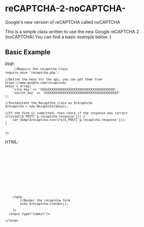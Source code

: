 reCAPTCHA-2-noCAPTCHA-
======================

Google's new version of reCAPTCHA called noCAPTCHA
<br>
<p>
This is a simple class written to use the new Google reCAPTCHA 2 (noCAPTCHA)
You can find a basic example below :)
</p>
<h2>Basic Example</h2>
PHP:
<code>
	<?php
	
	//Require the recaptcha class
	require_once 'recaptcha.php';
	
	//Define the keys for the api, you can get them from https://www.google.com/recaptcha/
	$keys = array(
		'site_key' => 'XXXXXXXXXXXXXXXXXXXXXXXXXXXXXXXXXXXXXXXX',
		'secret_key' => 'XXXXXXXXXXXXXXXXXXXXXXXXXXXXXXXXXXXXXXXX'
	);
	
	//Instantiate the Recaptcha class as $recaptcha
	$recaptcha = new Recaptcha($keys);
	
	//If the form is submitted, then check if the response was correct
	if(isset($_POST['g-recaptcha-response'])) {
		var_dump($recaptcha->verify($_POST['g-recaptcha-response']));
	}
	
	
	?>

</code>

HTML:

<code>
<!DOCTYPE html>
<html>
<head>
	<title>reCAPTCHA 2 Example</title>
</head>
<body>
	<form action="" method="post">
		
		<?php 
			//Render the recaptcha form
			echo $recaptcha->render(); 
		
		?>
	  <input type="submit"/>
	  
	</form>
</body>
</code>
